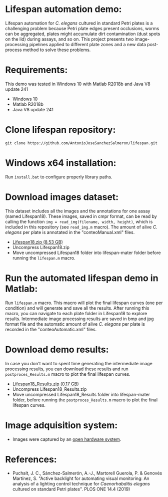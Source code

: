 # Lifespan automation demo:
Lifespan automation for *C. elegans* cultured in standard Petri plates is a challenging problem because Petri plate edges present occlusions, worms can be aggregated, plates might accumulate dirt contamination (dust spots on the lid) during assays, and so on. This project presents two image-processing pipelines applied to different plate zones and a new data post-process method to solve these problems. 

# Requirements:
This demo was tested in Windows 10 with Matlab R2018b and Java V8 update 241
- Windows 10
- Matlab R2018b
- Java V8 update 241

# Clone lifespan repository:
```
git clone https://github.com/AntonioJoseSanchezSalmeron/lifespan.git
```

# Windows x64 installation:
Run ```install.bat``` to configure properly library paths.

# Download images dataset:
This dataset includes all the images and the annotations for one assay (named Lifespan18). These images, saved in cmpr format, can be read by calling the function ```img = read_img(filename, width, height)```, which is included in this repository (see ```read_img.m``` macro). The amount of alive *C. elegans* per plate is annotated in the "conteoManual.xml" files.
- [Lifespan18.zip (8.53 GB)](https://active-vision.ai2.upv.es/wp-content/uploads/2020/01/Lifespan18.zip)
- Uncompress Lifespan18.zip
- Move uncompressed Lifespan18 folder into lifespan-mater folder before running the ```lifespan.m``` macro.

# Run the automated lifespan demo in Matlab:
Run ```lifespan.m``` macro. This macro will plot the final lifespan curves (one per condition) and will generate and save all the results. After running this macro, you can navigate to each plate folder in Lifespan18 to explore results. Intermediate image processing results are saved in bmp and jpg format file and the automatic amount of alive *C. elegans* per plate is recorded in the "conteoAutomatic.xml" files.

# Download demo results:
In case you don't want to spent time generating the intermediate image processing results, you can download these results and run ```postproces_Results.m``` macro to plot the final lifespan curves.
- [Lifespan18_Results.zip (0.17 GB)](https://active-vision.ai2.upv.es/wp-content/uploads/2020/01/Lifespan18_Results.zip)
- Uncompress Lifespan18_Results.zip
- Move uncompressed Lifespan18_Results folder into lifespan-mater folder, before running the ```postproces_Results.m``` macro to plot the final lifespan curves.

# Image adquisition system:
- Images were captured by an [open hardware system](https://github.com/JCPuchalt/c-elegans_smartLight).

# References:
- Puchalt, J. C., Sánchez-Salmerón, A.-J., Martorell Guerola, P. & Genovés Martínez, S. "Active backlight for automating visual monitoring: An analysis of a lighting control technique for *Caenorhabditis elegans* cultured on standard Petri plates". PLOS ONE 14.4 (2019)